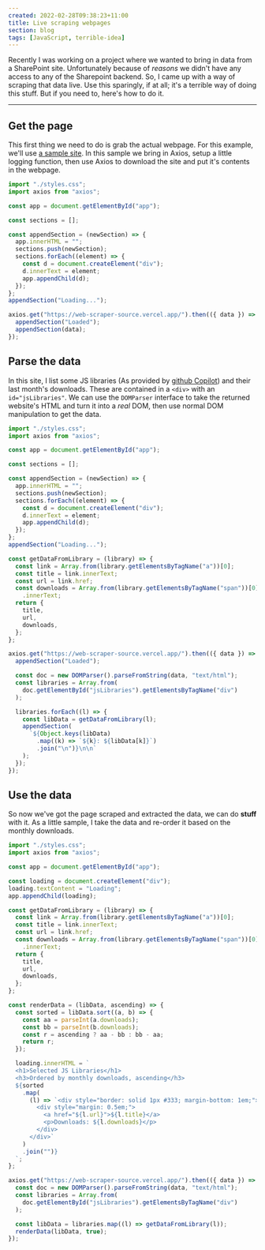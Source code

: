 ```yaml
---
created: 2022-02-28T09:38:23+11:00
title: Live scraping webpages
section: blog
tags: [JavaScript, terrible-idea]
---
```


Recently I was working on a project where we wanted to bring in data from a SharePoint site. Unfortunately because of _reasons_ we didn't have any access to any of the Sharepoint backend. So, I came up with a way of scraping that data live. Use this sparingly, if at all; it's a terrible way of doing this stuff. But if you need to, here's how to do it.

---

## Get the page

This first thing we need to do is grab the actual webpage. For this example, we'll use [a sample site](https://web-scraper-source.vercel.app/). In this sample we bring in Axios, setup a little logging function, then use Axios to download the site and put it's contents in the webpage.

```js type=interactive template=vanilla dependency=axios
import "./styles.css";
import axios from "axios";

const app = document.getElementById("app");

const sections = [];

const appendSection = (newSection) => {
  app.innerHTML = "";
  sections.push(newSection);
  sections.forEach((element) => {
    const d = document.createElement("div");
    d.innerText = element;
    app.appendChild(d);
  });
};
appendSection("Loading...");

axios.get("https://web-scraper-source.vercel.app/").then(({ data }) => {
  appendSection("Loaded");
  appendSection(data);
});
```

## Parse the data

In this site, I list some JS libraries (As provided by [github Copilot](https://copilot.github.com/)) and their last month's downloads. These are contained in a `<div>` with an `id="jsLibraries"`. We can use the `DOMParser` interface to take the returned website's HTML and turn it into a _real_ DOM, then use normal DOM manipulation to get the data.

```js type=interactive template=vanilla dependency=axios
import "./styles.css";
import axios from "axios";

const app = document.getElementById("app");

const sections = [];

const appendSection = (newSection) => {
  app.innerHTML = "";
  sections.push(newSection);
  sections.forEach((element) => {
    const d = document.createElement("div");
    d.innerText = element;
    app.appendChild(d);
  });
};
appendSection("Loading...");

const getDataFromLibrary = (library) => {
  const link = Array.from(library.getElementsByTagName("a"))[0];
  const title = link.innerText;
  const url = link.href;
  const downloads = Array.from(library.getElementsByTagName("span"))[0]
    .innerText;
  return {
    title,
    url,
    downloads,
  };
};

axios.get("https://web-scraper-source.vercel.app/").then(({ data }) => {
  appendSection("Loaded");

  const doc = new DOMParser().parseFromString(data, "text/html");
  const libraries = Array.from(
    doc.getElementById("jsLibraries").getElementsByTagName("div")
  );

  libraries.forEach((l) => {
    const libData = getDataFromLibrary(l);
    appendSection(
      `${Object.keys(libData)
        .map((k) => `${k}: ${libData[k]}`)
        .join("\n")}\n\n`
    );
  });
});
```

## Use the data

So now we've got the page scraped and extracted the data, we can do **stuff** with it. As a little sample, I take the data and re-order it based on the monthly downloads.

```js type=interactive template=vanilla dependency=axios
import "./styles.css";
import axios from "axios";

const app = document.getElementById("app");

const loading = document.createElement("div");
loading.textContent = "Loading";
app.appendChild(loading);

const getDataFromLibrary = (library) => {
  const link = Array.from(library.getElementsByTagName("a"))[0];
  const title = link.innerText;
  const url = link.href;
  const downloads = Array.from(library.getElementsByTagName("span"))[0]
    .innerText;
  return {
    title,
    url,
    downloads,
  };
};

const renderData = (libData, ascending) => {
  const sorted = libData.sort((a, b) => {
    const aa = parseInt(a.downloads);
    const bb = parseInt(b.downloads);
    const r = ascending ? aa - bb : bb - aa;
    return r;
  });

  loading.innerHTML = `
  <h1>Selected JS Libraries</h1>
  <h3>Ordered by monthly downloads, ascending</h3>
  ${sorted
    .map(
      (l) => `<div style="border: solid 1px #333; margin-bottom: 1em;">
        <div style="margin: 0.5em;">
          <a href="${l.url}">${l.title}</a>
          <p>Downloads: ${l.downloads}</p>
        </div>
      </div>`
    )
    .join("")}
  `;
};

axios.get("https://web-scraper-source.vercel.app/").then(({ data }) => {
  const doc = new DOMParser().parseFromString(data, "text/html");
  const libraries = Array.from(
    doc.getElementById("jsLibraries").getElementsByTagName("div")
  );

  const libData = libraries.map((l) => getDataFromLibrary(l));
  renderData(libData, true);
});
```

